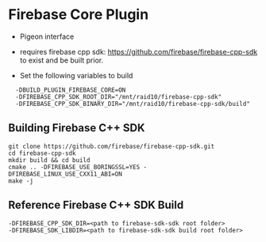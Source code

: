 # Firebase Core Plugin

* Pigeon interface

* requires firebase cpp sdk: https://github.com/firebase/firebase-cpp-sdk to exist and be built prior.

* Set the following variables to build

```
  -DBUILD_PLUGIN_FIREBASE_CORE=ON
  -DFIREBASE_CPP_SDK_ROOT_DIR="/mnt/raid10/firebase-cpp-sdk"
  -DFIREBASE_CPP_SDK_BINARY_DIR="/mnt/raid10/firebase-cpp-sdk/build"
```

## Building Firebase C++ SDK

    git clone https://github.com/firebase/firebase-cpp-sdk.git
    cd firebase-cpp-sdk
    mkdir build && cd build
    cmake .. -DFIREBASE_USE_BORINGSSL=YES -DFIREBASE_LINUX_USE_CXX11_ABI=ON
    make -j

## Reference Firebase C++ SDK Build

    -DFIREBASE_CPP_SDK_DIR=<path to firebase-sdk-sdk root folder>
    -DFIREBASE_SDK_LIBDIR=<path to firebase-sdk-sdk build root folder>